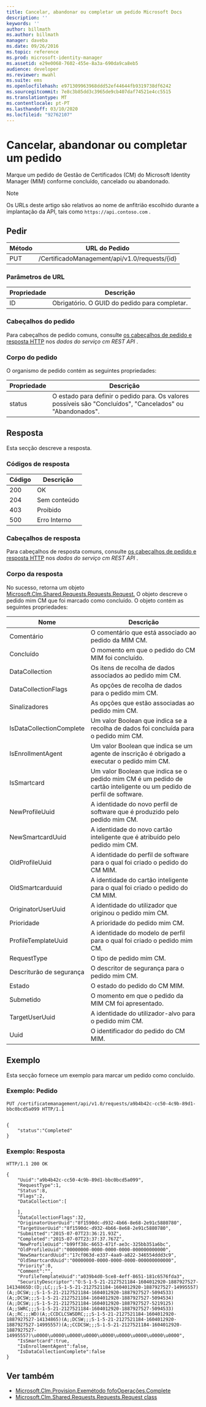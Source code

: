 ```yaml
---
title: Cancelar, abandonar ou completar um pedido Microsoft Docs
description: ''
keywords: ''
author: billmath
ms.author: billmath
manager: daveba
ms.date: 09/26/2016
ms.topic: reference
ms.prod: microsoft-identity-manager
ms.assetid: e29e0068-7602-455e-8a3a-690da9ca8eb5
audience: developer
ms.reviewer: mwahl
ms.suite: ems
ms.openlocfilehash: e971309963968ddd52ef44644fb9319738df6242
ms.sourcegitcommit: 7e8c3b85dd3c3965de9cb407daf74521e4cc5515
ms.translationtype: MT
ms.contentlocale: pt-PT
ms.lasthandoff: 03/10/2020
ms.locfileid: "92762107"
---
```

# <a name="cancel-abandon-or-complete-a-request"></a>Cancelar, abandonar ou completar um pedido
Marque um pedido de Gestão de Certificados (CM) do Microsoft Identity Manager (MIM) conforme concluído, cancelado ou abandonado.

>[!NOTE]
>Os URLs deste artigo são relativos ao nome de anfitrião escolhido durante a implantação da API, tais como `https://api.contoso.com` .

## <a name="request"></a>Pedir

Método  |URL do Pedido  
---------|---------
PUT     |/CertificadoManagement/api/v1.0/requests/{id}

### <a name="url-parameters"></a>Parâmetros de URL

Propriedade| Descrição
---------|--------
ID| Obrigatório. O GUID do pedido para completar.


### <a name="request-headers"></a>Cabeçalhos do pedido
Para cabeçalhos de pedido comuns, consulte [os cabeçalhos de pedido e resposta HTTP](certificate-management-rest-api-service-details.md#http-request-and-response-headers) nos *dados do serviço cm REST API* .

### <a name="request-body"></a>Corpo do pedido
O organismo de pedido contém as seguintes propriedades:

Propriedade | Descrição
---------|-----------
status | O estado para definir o pedido para. Os valores possíveis são "Concluídos", "Cancelados" ou "Abandonados".


## <a name="response"></a>Resposta
Esta secção descreve a resposta.

### <a name="response-codes"></a>Códigos de resposta

Código  |Descrição  
---------|---------
200 | OK
204 | Sem conteúdo
403 | Proibido
500 | Erro Interno

### <a name="response-headers"></a>Cabeçalhos de resposta
Para cabeçalhos de resposta comuns, consulte [os cabeçalhos de pedido e resposta HTTP](certificate-management-rest-api-service-details.md#http-request-and-response-headers) nos *dados do serviço cm REST API* .

### <a name="response-body"></a>Corpo da resposta
No sucesso, retorna um objeto [Microsoft.Clm.Shared.Requests.Requests.Request.](https://msdn.microsoft.com/library/microsoft.clm.shared.requests.request.aspx) O objeto descreve o pedido mim CM que foi marcado como concluído. O objeto contém as seguintes propriedades:

Nome | Descrição
-----|------------
Comentário | O comentário que está associado ao pedido da MIM CM.
Concluído | O momento em que o pedido do CM MIM foi concluído.
DataCollection | Os itens de recolha de dados associados ao pedido mim CM.
DataCollectionFlags | As opções de recolha de dados para o pedido mim CM.
Sinalizadores | As opções que estão associadas ao pedido mim CM.
IsDataCollectionComplete | Um valor Boolean que indica se a recolha de dados foi concluída para o pedido mim CM.
IsEnrollmentAgent | Um valor Boolean que indica se um agente de inscrição é obrigado a executar o pedido mim CM.
IsSmartcard | Um valor Boolean que indica se o pedido mim CM é um pedido de cartão inteligente ou um pedido de perfil de software.
NewProfileUuid | A identidade do novo perfil de software que é produzido pelo pedido mim CM.
NewSmartcardUuid | A identidade do novo cartão inteligente que é atribuído pelo pedido mim CM.
OldProfileUuid | A identidade do perfil de software para o qual foi criado o pedido do CM MIM.
OldSmartcarduuid | A identidade do cartão inteligente para o qual foi criado o pedido do CM MIM.
OriginatorUserUuid | A identidade do utilizador que originou o pedido mim CM.
Prioridade | A prioridade do pedido mim CM.
ProfileTemplateUuid | A identidade do modelo de perfil para o qual foi criado o pedido mim CM.
RequestType | O tipo de pedido mim CM.
Descriturão de segurança | O descritor de segurança para o pedido mim CM.
Estado | O estado do pedido do CM MIM.
Submetido | O momento em que o pedido da MIM CM foi apresentado.
TargetUserUuid | A identidade do utilizador-alvo para o pedido mim CM.
Uuid | O identificador do pedido do CM MIM.

## <a name="example"></a>Exemplo
Esta secção fornece um exemplo para marcar um pedido como concluído.

### <a name="example-request"></a>Exemplo: Pedido

```
PUT /certificatemanagement/api/v1.0/requests/a9b4b42c-cc50-4c9b-89d1-bbc0bcd5a099 HTTP/1.1


{
    "status":"Completed"
}
```

### <a name="example-response"></a>Exemplo: Resposta

```
HTTP/1.1 200 OK

{
    "Uuid":"a9b4b42c-cc50-4c9b-89d1-bbc0bcd5a099",
    "RequestType":1,
    "Status":8,
    "Flags":2,
    "DataCollection":[

    ],
    "DataCollectionFlags":32,
    "OriginatorUserUuid":"8f1590dc-d932-4b66-8e68-2e91c5880780",
    "TargetUserUuid":"8f1590dc-d932-4b66-8e68-2e91c5880780",
    "Submitted":"2015-07-07T23:36:21.93Z",
    "Completed":"2015-07-07T23:37:37.767Z",
    "NewProfileUuid":"b99ff38c-6653-471f-ae3c-325bb351a6bc",
    "OldProfileUuid":"00000000-0000-0000-0000-000000000000",
    "NewSmartcardUuid":"17cf063d-e337-4aa9-a822-346554ddd3c9",
    "OldSmartcardUuid":"00000000-0000-0000-0000-000000000000",
    "Priority":0,
    "Comment":"",
    "ProfileTemplateUuid":"a039b4d0-5ce8-4eff-8651-181c6576fda3",
    "SecurityDescriptor":"O:S-1-5-21-2127521184-1604012920-1887927527-14134865D:(D;;LC;;;S-1-5-21-2127521184-1604012920-1887927527-14995557)(A;;DCSW;;;S-1-5-21-2127521184-1604012920-1887927527-5094533)(A;;DCSW;;;S-1-5-21-2127521184-1604012920-1887927527-5094534)(A;;DCSW;;;S-1-5-21-2127521184-1604012920-1887927527-5219125)(A;;SWRC;;;S-1-5-21-2127521184-1604012920-1887927527-5094533)(A;;RC;;;WD)(A;;CCDCLCSWSDRC;;;S-1-5-21-2127521184-1604012920-1887927527-14134865)(A;;DCSW;;;S-1-5-21-2127521184-1604012920-1887927527-14995557)(A;;CCDCSW;;;S-1-5-21-2127521184-1604012920-1887927527-14995557)\u0000\u0000\u0000\u0000\u0000\u0000\u0000\u0000\u0000",
    "IsSmartcard":true,
    "IsEnrollmentAgent":false,
    "IsDataCollectionComplete":false
}
```

## <a name="see-also"></a>Ver também

- [Microsoft.Clm.Provision.Exemétodo fofoOperações.Complete](https://msdn.microsoft.com/library/microsoft.clm.provision.executeoperations.complete.aspx)
- [Microsoft.Clm.Shared.Requests.Requests.Request class](https://msdn.microsoft.com/library/microsoft.clm.shared.requests.request.aspx)
